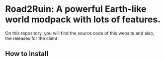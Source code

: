 # Road2Ruin: A powerful Earth-like world modpack with lots of features.

On this repository, you will find the source code of this website and also, the releases for the client.

## How to install
